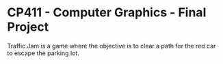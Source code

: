 # CP411 - Computer Graphics - Final Project

Traffic Jam is a game where the objective is to clear a path for the red car to escape the parking lot.
